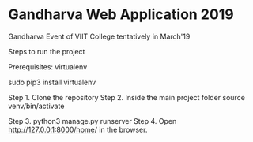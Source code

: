 # Gandharva Web Application 2019
Gandharva Event of VIIT College tentatively in March'19

Steps to run the project

Prerequisites:
virtualenv

sudo pip3 install virtualenv

Step 1. Clone the repository
Step 2. Inside the main project folder
source venv/bin/activate

Step 3. python3 manage.py runserver
Step 4. Open http://127.0.0.1:8000/home/ in the browser.
